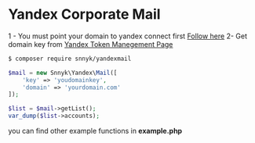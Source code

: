 # Yandex Corporate Mail 

1 - You must point your domain to yandex connect first [Follow here](https://yandex.com/support/connect/enable-mail.html)
2-  Get domain key from [Yandex Token Manegement Page](https://pddimp.yandex.ru/api2/admin/get_token)

```sh
$ composer require snnyk/yandexmail
```
```php
$mail = new Snnyk\Yandex\Mail([
    'key' => 'youdomainkey',
    'domain' => 'yourdomain.com'
]);

$list = $mail->getList();
var_dump($list->accounts);
```

you can find other example functions in **example.php**
